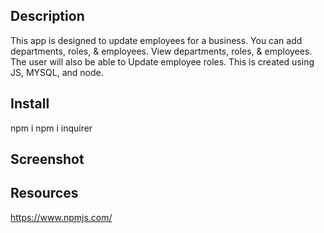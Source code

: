 ## Description
This app is designed to update employees for a business. You can add departments, roles, & employees.
View departments, roles, & employees. The user will also be able to Update employee roles. This is created using JS, MYSQL, and node.

## Install
npm i
npm i inquirer

## Screenshot

## Resources
https://www.npmjs.com/
  